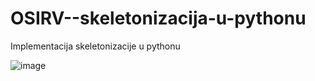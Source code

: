 # OSIRV--skeletonizacija-u-pythonu
Implementacija skeletonizacije u pythonu

![image](https://github.com/aomazic/OSIRV--skeletonizacija-u-pythonu/assets/73439988/029ab648-19c4-4adc-939b-3385606bea8a)
